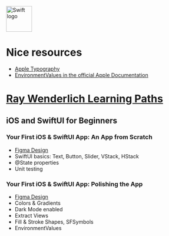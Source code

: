 <img src="https://swift.org/assets/images/swift.svg" alt="Swift logo" height="70" >

# Nice resources
* [Apple Typography](https://developer.apple.com/design/human-interface-guidelines/foundations/typography/)
* [EnvironmentValues in the official Apple Documentation](https://developer.apple.com/documentation/swiftui/environmentvalues)

# [Ray Wenderlich Learning Paths](https://www.raywenderlich.com/ios/paths/learn)

## iOS and SwiftUI for Beginners

### Your First iOS & SwiftUI App: An App from Scratch
* [Figma Design](https://www.figma.com/file/3MBMeYd2hP4rajTbHnZL0z/Bullseye?node-id=0%3A1)
* SwiftUI basics: Text, Button, Slider, VStack, HStack
* @State properties
* Unit testing

### Your First iOS & SwiftUI App: Polishing the App
* [Figma Design](https://www.figma.com/file/3MBMeYd2hP4rajTbHnZL0z/Bullseye?node-id=0%3A1)
* Colors & Gradients
* Dark Mode enabled
* Extract Views
* Fill & Stroke Shapes, SFSymbols
* EnvironmentValues
